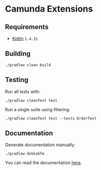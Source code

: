 # Camunda Extensions

## Requirements

* [Kotlin](https://kotlinlang.org/docs/getting-started.html) `1.4.31`

## Building

```
./gradlew clean build
```

## Testing

Run all tests with:
```
./gradlew cleanTest test
```

Run a single suite using filtering:
```
./gradlew cleanTest test --tests OrderTest
```

## Documentation

Generate documentation manually:
```
./gradlew dokkaGfm
```
You can read the documentation [here](docs).

